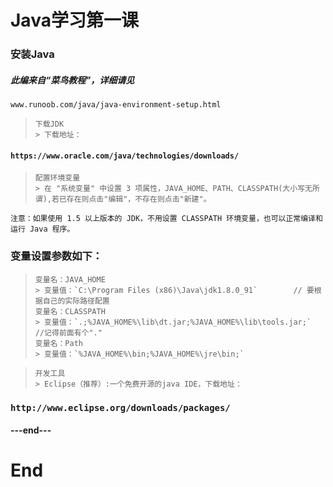 <div align="head">

# Java学习第一课
### 安装Java
##### 此编来自“菜鸟教程”，详细请见
`www.runoob.com/java/java-environment-setup.html`

</div>

> ```doc
> 下载JDK
> > 下载地址：
#### `https://www.oracle.com/java/technologies/downloads/`
> ```doc
> 配置环境变量
> > 在 "系统变量" 中设置 3 项属性，JAVA_HOME、PATH、CLASSPATH(大小写无所谓),若已存在则点击"编辑"，不存在则点击"新建"。
`注意：如果使用 1.5 以上版本的 JDK，不用设置 CLASSPATH 环境变量，也可以正常编译和运行 Java 程序。`

### 变量设置参数如下：

> ```shell
> 变量名：JAVA_HOME
> > 变量值：`C:\Program Files (x86)\Java\jdk1.8.0_91`        // 要根据自己的实际路径配置
> 变量名：CLASSPATH
> > 变量值：`.;%JAVA_HOME%\lib\dt.jar;%JAVA_HOME%\lib\tools.jar;`         //记得前面有个"."
> 变量名：Path
> > 变量值：`%JAVA_HOME%\bin;%JAVA_HOME%\jre\bin;`

> ```doc
> 开发工具
> > Eclipse（推荐）:一个免费开源的java IDE，下载地址： 
### `http://www.eclipse.org/downloads/packages/`
#### ---end---

# End
